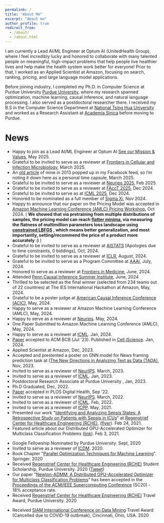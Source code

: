```yaml
---
permalink: /
title: "About Me"
excerpt: "About me"
author_profile: true
redirect_from: 
  - /about/
  - /about.html
---
```



<!--- > I don't have many failures. If I make a cake and it fails, it becomes a pudding. -- [Life Lessons From 100-Year-Olds](https://www.youtube.com/watch?v=9AThycGCakk)] -->
<!--- >-- Every job is a self portrait of those who did it.
-- Autograph your work with quality. -->
<!--- > The noblest pleasure is the joy of understanding. — Leonardo da Vinci <br /> Altruism, Service, Purpose. — [Eric Lander](https://www.youtube.com/watch?v=ajlDioK-H6U&feature=emb_title) -->


<!--- > Chih-Hao Fang is a Ph.D. candidate under the supervision of  Prof. [Ananth Grama](https://www.cs.purdue.edu/people/faculty/ayg) in computer science at [Purdue University](https://www.cs.purdue.edu/). His research interests are optimization, machine learning, and causal inference. Chih-Hao is recipient of Lynn Fellowship at Purdue University. Prior to joining Purdue University, Chih-Hao received his B.S in Computer Science from [National Tsing Hua University](http://nthu-en.web.nthu.edu.tw/) (2013) in Taiwan. After his graduation, Chih-Hao worked as a Research Assistant at [Academia Sinica](https://www.sinica.edu.tw/en) (2015) in Taiwan, focusing on large-scale data analyses on Next-Generation Sequencing Data. -->

I am currently a Lead AI/ML Engineer at Optum AI (UnitedHealth Group), where I feel incredibly lucky and honored to collaborate with many talented people on meaningful, high-impact problems that help people live healthier lives and help make the health system work better for everyone! Prior to that, I worked as an Applied Scientist at Amazon, focusing on search, ranking, pricing, and large language model applications.


Before joining industry, I completed my Ph.D. in Computer Science at Purdue University [Purdue University](https://www.cs.purdue.edu/), where my research spanned optimization, machine learning, causal inference, and natural language processing. I also served as a postdoctoral researcher there. I received my B.S in the Computer Science Department at [National Tsing Hua University](http://nthu-en.web.nthu.edu.tw/) and worked as a Research Assistant at [Academia Sinica](https://www.sinica.edu.tw/en) before moving to Purdue. 

 <!--- >
** Coming from an underrepresented group, I feel incredibly fortunate and privileged to have been guided by amazing people. While I don’t consider myself to be particularly extraordinary, I believe I can still offer help to those in need. Please don’t hesitate to reach out to me [here](https://docs.google.com/forms/d/e/1FAIpQLSdF6zivEsaKcSlGobYD0c8jicVO9tiNNzePan7S080mIikL7g/viewform?usp=sharing) to see if I may help. -->


<!--- >  ***P.S. Last year, August (2023), I missed the precious opportunity to serve as a reviewer at ICLR for some reasons and would appreciate the invites again!!*** -->




 <!--- > I am currently a post-doc at Purdue University. I received my Ph.D. in Computer Science Department at [Purdue University](https://www.cs.purdue.edu/), where I am advised by Prof. [Ananth Grama](https://www.cs.purdue.edu/people/faculty/ayg). My research interests lies in optimization, machine learning, and causal inference. Prior to joining Purdue University, Chih-Hao received his B.S in Computer Science from [National Tsing Hua University](http://nthu-en.web.nthu.edu.tw/). I also worked as a Research Assistant at [Academia Sinica](https://www.sinica.edu.tw/en) for a few months before stuyding at Purdue. -->


<!--- > 
*** I am currently open to opportunities in the roles of an Applied Scientist or Machine Learning Researcher. I welcome any interested parties to connect with me on LinkedIn or via my email at chihhaofang19@gmail.com. ***

Possessing a rich background in Machine Learning research, I bring to the table comprehensive expertise in Convex, Non-Convex, and Constrained Optimization, Causal Inference, and Deep Learning. My technical acumen shines in my ability to design and implement Convex and Non-Convex solvers which streamline the training process of machine learning models. In this capacity, I have accumulated vast experience with open-source platforms like Pytorch and Tensorflow, allowing me to modify and even extend their functionalities.

In the healthcare industry, my work has been pivotal in utilizing constrained optimization solvers for disease phenotyping. This work has paved the way for an innovative interpretable treatment recommendation model.

I've also made significant contributions in the development of a causal reinforcement learning algorithm. This unique algorithm leverages causal inference principles to forecast more accurate potential treatment outcomes.

My involvement in Deep Learning has resulted in the creation of a model that outperforms the current state-of-the-art models in predicting regulatory elements.

Recently, I've further refined my optimization skills by creating a constrained optimization solver. This solver can identify pivotal features corresponding to multidimensional feature and outcome spaces. Recognized by experts in the field, this represents a high-dimensional extension of L1 lasso regression, thereby enhancing the model's performance and explainability significantly.

At present, my focus is on designing cutting-edge deep learning models to solve intricate Natural Language Processing problems. A notable accomplishment is the unique framework I've developed for news framing prediction. This framework adopts a graph-based approach that converts sentences into graph nodes, utilizes transformer models for embeddings, and extracts relationships from the ASER Knowledge Graph. A trained Graph Neural Network is then deployed to fine-tune transformers and accurately predict the framing of news articles.

In addition to my research work, I serve as a conference reviewer for highly respected forums such as NeurIPS and ICML, contributing to the shared body of knowledge in this rapidly progressing field. In my upcoming role, I aim to utilize my specialized expertise to continue propelling the boundaries of research forward.

-->

News
======
* Happy to join as a Lead AI/ML Engineer at Optum AI [See our Mission & Values](https://www.unitedhealthgroup.com/uhg/mission-values.html), May 2025.
* Grateful to be invited to serve as a reviewer at [Frontiers in Cellular and Infection Microbiology](https://www.frontiersin.org/journals/cellular-and-infection-microbiology), March 2025.
* An [old article](https://fang150.github.io/life/Old-Article/) of mine in 2013 popped up in my Facebook feed, so I’m noting it down here as a personal time capsule, March 2025.
* Grateful to be invited to serve as a reviewer at [Neurips 2025](https://neurips.cc/), Feb 2025.
* Grateful to be invited to serve as a reviewer at [FAccT 2025](https://facctconference.org/), Dec 2024.
* Grateful to be invited to serve as at [ICML 2025](https://icml.cc/), Dec 2024.
* Honored to be nominated as a full member of [Sigma Xi](https://www.sigmaxi.org/), Nov 2024.
* Happy to announce that our paper on the Pricing Model was accepted in [Amazon Machine Learning Conference (AMLC) Pricing Workshop](https://www.amazon.science/), Oct 2024. ( **We showed that via pretraining from multiple distributions of samples, the pricing model can reach [flatter minima](https://arxiv.org/abs/1609.04836), via measuring the flatness of multimillion parameters loss landscape using [constrained LBFGS](https://dl.acm.org/doi/10.1145/279232.279236) , which means better generalization, and most importantly, setting/recommend the price of a product more accurately :)** )
* Grateful to be invited to serve as a reviewer at [AISTATS](https://aistats.org/) [Apologies due to time constraints, 0 biddings], Oct, 2024.
* Grateful to be invited to serve as a reviewer at [ICLR](https://iclr.cc/), August, 2024.
* Grateful to be invited to serve as a Program Committee at [AAAI](https://aaai.org/conference/aaai/aaai-25/), July, 2024.
* Honored to serve as a reviewer at [Frontiers in Medicine](https://www.frontiersin.org/journals/medicine),  June, 2024.
* Attended [Penn Causal Inference Summer Institute](https://www.dbeicoe.med.upenn.edu/cci/2024-penn-causal-inference-summer-institute), June, 2024
* Thrilled to be selected as the final winner (selected from 234 teams out of 22 countries) at The IES International Hackathon at Amazon, May, 2024.
* Grateful to be a poster judge at [American Causal Inference Conference (ACIC)](https://sci-info.org/annual-meeting/), May, 2024. 
* Happy to serve as a reviewer at Amazon Machine Learning Conference (AMLC), May, 2024.
* Happy to serve as a reviewer at [Neurips](https://neurips.cc/). May, 2024.
* One Paper Submitted to Amazon Machine Learning Conference (AMLC), May, 2024.
* Happy to serve as a reviewer at [ICML](https://icml.cc/). Jan, 2024.
* [Paper]([https://nips.cc/](https://www.sciencedirect.com/science/article/pii/S2589004224000403)) accepted to ACM BCB (Jul '23). Published in [Cell iScience]([https://icml.cc/](https://www.sciencedirect.com/journal/iscience)). Jan, 2024.
* Applied Scientist at Amazon, Dec, 2023.
* Accepted and prestented a poster on GNN model for News framing prediction task at ([The New Directions in Analyzing Text as Data (TADA)]([https://www.sciencedirect.com/journal/iscience](https://tada2023.org/)), Nov, 2023.
* Invited to serve as a reviewer of [NeurIPS](https://nips.cc/). March, 2023.
* Invited to serve as a reviewer of [ICML](https://icml.cc/). Jan, 2023.
* Postdoctoral Research Associate at Purdue University , Jan, 2023.
* Ph.D Graduated, Dec, 2022.
* [Paper](https://journals.plos.org/digitalhealth/article?id=10.1371/journal.pdig.0000130) accepted in PLOS Digital Health, Sep '22. 
* Invited to serve as a reviewer of [NeurIPS](https://nips.cc/Conferences/2022/CallForPapers). March, 2022.
* Invited to serve as a reviewer of [ICML](https://icml.cc/Conferences/2022/CallForPapers). Feb, 2022.
* Invited to serve as a reviewer of [ICPP](https://oaciss.uoregon.edu/icpp21/index.php). May, 2021.
* Presented our work "[Identifying and Analyzing Sepsis States: A Retrospective Study on Patients with Sepsis in ICUs](https://arxiv.org/pdf/2009.10820.pdf)" at [Regenstrief Center for Healthcare Engineering (RCHE)](https://www.purdue.edu/discoverypark/rche/index.php), ([flyer](https://drive.google.com/file/d/1JSptZHn2RNB7mdPoCBbveYzh-CKX5mXc/view?usp=sharing)). Feb 24, 2021.
* Featured article about our Distributed GPU-Accelerated Optimizer for Multiclass Classification Problems ([link](https://www.purdue.edu/research/dimensions/purdue-team-develops-powerful-new-machine/)). Feb 3, 2021.
<!--- > * Officially became a Ph.D candidate in computer science at Purdue University. November, 2020.-->
* Google Fellowship Nominated by Purdue University. Sept, 2020
* Invited to serve as a reviewer of [ICDM](http://icdm2020.bigke.org/). 2020.
* Book Chapter "[Parallel Optimization Techniques for Machine Learning](https://link.springer.com/chapter/10.1007/978-3-030-43736-7_13)". Springer. 2020
* Received [Regenstrief Center for Healthcare Engineering (RCHE)](https://www.purdue.edu/discoverypark/rche/index.php) Student Scholarship, Purdue University. 2020 ([Tweet](https://twitter.com/Purdue_RCHE/status/1285289037620744192?s=20))
* Our paper "[Newton-ADMM: A Distributed GPU-Accelerated Optimizer for Multiclass Classification Problems](https://arxiv.org/pdf/1807.07132.pdf)" has been accepted in the [Proceedings of the ACM/IEEE Supercomputing Conference](https://sc20.supercomputing.org/) (SC20) - 18% acceptance rate.
* Received [Regenstrief Center for Healthcare Engineering (RCHE)](https://www.purdue.edu/discoverypark/rche/index.php) Travel Award, Purdue University. 2020 
<!--- >  * *Only one student who participated in the RCHE Graduate Student Seminar was selected for this award in Spring 2020.*  -->
* Received [SIAM International Conference on Data Mining]() Travel Award (Cancelled due to COVID-19 outbreak), Cincinnati, Ohio, USA. 2020 


